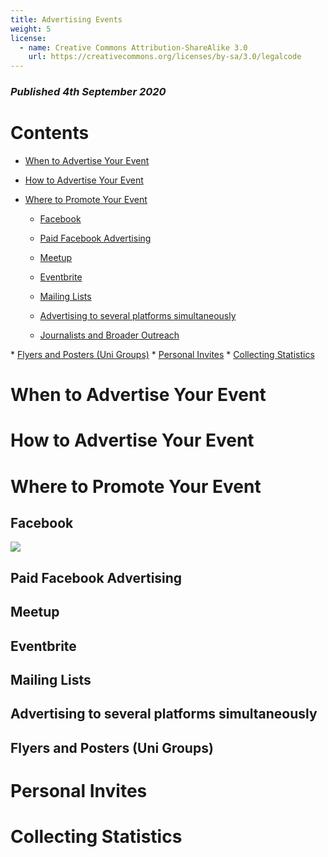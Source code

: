 ```yaml
---
title: Advertising Events
weight: 5
license:
  - name: Creative Commons Attribution-ShareAlike 3.0
    url: https://creativecommons.org/licenses/by-sa/3.0/legalcode
---
```

### _Published 4th September 2020_

# Contents 

* <a href="#when">When to Advertise Your Event</a>
* <a href="#how">How to Advertise Your Event</a>
* <a href="#where">Where to Promote Your Event</a>

   *  <a href="#facebook">Facebook</a>
   *  <a href="#paidfb">Paid Facebook Advertising</a>
   *  <a href="#meetup">Meetup</a>
   *  <a href="#eventbrite">Eventbrite</a>
   *  <a href="#mailing">Mailing Lists</a>
   *  <a href="#several">Advertising to several platforms simultaneously</a>

   *  <a href="#journalists">Journalists and Broader Outreach</a>
   *  <a href="#flyers">Flyers and Posters (Uni Groups)</a>
*  <a href="#personal">Personal Invites</a>
*  <a href="#stats">Collecting Statistics</a>

<a name="when"></a>
# When to Advertise Your Event

<a name="how"></a>
# How to Advertise Your Event

<a name="where"></a>
# Where to Promote Your Event

<a name="where"></a>
## Facebook

<p class="large_image_wrapper">
<img src="/img/eaaa.jpg" />
</p>

<a name="paidfb"></a>
## Paid Facebook Advertising

<a name="meetup"></a>
## Meetup

<a name="eventbrite"></a>
## Eventbrite

<a name="mailing"></a>
## Mailing Lists

<a name="several"></a>
## Advertising to several platforms simultaneously

<a name="flyers"></a>
## Flyers and Posters (Uni Groups)



<a name="personal"></a>
# Personal Invites

<a name="stats"></a>
# Collecting Statistics



